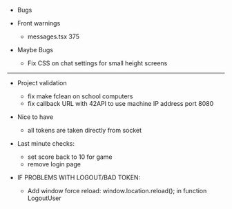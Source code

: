 - Bugs

- Front warnings

  - messages.tsx 375

- Maybe Bugs

  - Fix CSS on chat settings for small height screens

---

- Project validation

  - fix make fclean on school computers
  - fix callback URL with 42API to use machine IP address port 8080

- Nice to have

  - all tokens are taken directly from socket

- Last minute checks:

  - set score back to 10 for game
  - remove login page

- IF PROBLEMS WITH LOGOUT/BAD TOKEN:
  - Add window force reload: window.location.reload(); in function LogoutUser
